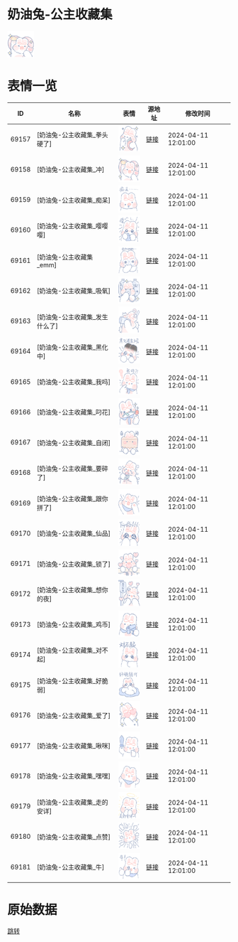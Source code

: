 # 奶油兔-公主收藏集

<img src="./cover.png" height="60" alt="cover" />

# 表情一览

|ID|名称|表情|源地址|修改时间|
|----|----|----|----|----|
|69157|[奶油兔-公主收藏集_拳头硬了]|<img src="./pic/069157_%5B奶油兔-公主收藏集_拳头硬了%5D.png" height="60" alt="拳头硬了"/>|[链接](https://i0.hdslb.com/bfs/garb/22dcf672930ab410172cadd9960a4645f61efb5b.png)|2024-04-11 12:01:00|
|69158|[奶油兔-公主收藏集_冲]|<img src="./pic/069158_%5B奶油兔-公主收藏集_冲%5D.png" height="60" alt="冲"/>|[链接](https://i0.hdslb.com/bfs/garb/427a48acacec044f5d3b21e4086e010e9c4e7c7a.png)|2024-04-11 12:01:00|
|69159|[奶油兔-公主收藏集_痴呆]|<img src="./pic/069159_%5B奶油兔-公主收藏集_痴呆%5D.png" height="60" alt="痴呆"/>|[链接](https://i0.hdslb.com/bfs/garb/e022d6750b97ef29cfe3ace26ade270f3277b91f.png)|2024-04-11 12:01:00|
|69160|[奶油兔-公主收藏集_嘤嘤嘤]|<img src="./pic/069160_%5B奶油兔-公主收藏集_嘤嘤嘤%5D.png" height="60" alt="嘤嘤嘤"/>|[链接](https://i0.hdslb.com/bfs/garb/8042108114acdae4f074dc732f7054c209d03608.png)|2024-04-11 12:01:00|
|69161|[奶油兔-公主收藏集_emm]|<img src="./pic/069161_%5B奶油兔-公主收藏集_emm%5D.png" height="60" alt="emm"/>|[链接](https://i0.hdslb.com/bfs/garb/7dc644870b695ab2dd65c3c237a6b1f1aefd08e4.png)|2024-04-11 12:01:00|
|69162|[奶油兔-公主收藏集_吸氧]|<img src="./pic/069162_%5B奶油兔-公主收藏集_吸氧%5D.png" height="60" alt="吸氧"/>|[链接](https://i0.hdslb.com/bfs/garb/e256d85477cb3df99e36867a679f9d4b4b72dce7.png)|2024-04-11 12:01:00|
|69163|[奶油兔-公主收藏集_发生什么了]|<img src="./pic/069163_%5B奶油兔-公主收藏集_发生什么了%5D.png" height="60" alt="发生什么了"/>|[链接](https://i0.hdslb.com/bfs/garb/0de5fca0940ceef057e21c75fed5f86917b288b8.png)|2024-04-11 12:01:00|
|69164|[奶油兔-公主收藏集_黑化中]|<img src="./pic/069164_%5B奶油兔-公主收藏集_黑化中%5D.png" height="60" alt="黑化中"/>|[链接](https://i0.hdslb.com/bfs/garb/dcd2a022758fd63f383d8156551cd5a841164a28.png)|2024-04-11 12:01:00|
|69165|[奶油兔-公主收藏集_我吗]|<img src="./pic/069165_%5B奶油兔-公主收藏集_我吗%5D.png" height="60" alt="我吗"/>|[链接](https://i0.hdslb.com/bfs/garb/bbcf097309c8187a596fd15d662aa61faddfec99.png)|2024-04-11 12:01:00|
|69166|[奶油兔-公主收藏集_叼花]|<img src="./pic/069166_%5B奶油兔-公主收藏集_叼花%5D.png" height="60" alt="叼花"/>|[链接](https://i0.hdslb.com/bfs/garb/d1013cc7a3a48c4d19812efcb3e701e3c8d73f88.png)|2024-04-11 12:01:00|
|69167|[奶油兔-公主收藏集_自闭]|<img src="./pic/069167_%5B奶油兔-公主收藏集_自闭%5D.png" height="60" alt="自闭"/>|[链接](https://i0.hdslb.com/bfs/garb/bdb51c93a1a2bca6d2a70bac063d9a5bde61406c.png)|2024-04-11 12:01:00|
|69168|[奶油兔-公主收藏集_要碎了]|<img src="./pic/069168_%5B奶油兔-公主收藏集_要碎了%5D.png" height="60" alt="要碎了"/>|[链接](https://i0.hdslb.com/bfs/garb/2009536d6b189a44874dda6501c14d6add4cd6cf.png)|2024-04-11 12:01:00|
|69169|[奶油兔-公主收藏集_跟你拼了]|<img src="./pic/069169_%5B奶油兔-公主收藏集_跟你拼了%5D.png" height="60" alt="跟你拼了"/>|[链接](https://i0.hdslb.com/bfs/garb/4d6d6022f967afc2d1101617f6a8928c7c6953c6.png)|2024-04-11 12:01:00|
|69170|[奶油兔-公主收藏集_仙品]|<img src="./pic/069170_%5B奶油兔-公主收藏集_仙品%5D.png" height="60" alt="仙品"/>|[链接](https://i0.hdslb.com/bfs/garb/af807be9e9747f0e2cd34b11f6a9b2f685b53391.png)|2024-04-11 12:01:00|
|69171|[奶油兔-公主收藏集_锁了]|<img src="./pic/069171_%5B奶油兔-公主收藏集_锁了%5D.png" height="60" alt="锁了"/>|[链接](https://i0.hdslb.com/bfs/garb/9f9e0f61e368004619221c22091e81c929d92815.png)|2024-04-11 12:01:00|
|69172|[奶油兔-公主收藏集_想你的夜]|<img src="./pic/069172_%5B奶油兔-公主收藏集_想你的夜%5D.png" height="60" alt="想你的夜"/>|[链接](https://i0.hdslb.com/bfs/garb/4dbd5b09af909a0df3b59a3024c28fe53f347a64.png)|2024-04-11 12:01:00|
|69173|[奶油兔-公主收藏集_鸡币]|<img src="./pic/069173_%5B奶油兔-公主收藏集_鸡币%5D.png" height="60" alt="鸡币"/>|[链接](https://i0.hdslb.com/bfs/garb/cdb82cc24e672040b6ff6f4193d8c3c5b504de4c.png)|2024-04-11 12:01:00|
|69174|[奶油兔-公主收藏集_对不起]|<img src="./pic/069174_%5B奶油兔-公主收藏集_对不起%5D.png" height="60" alt="对不起"/>|[链接](https://i0.hdslb.com/bfs/garb/683dc2b9e115ed34c0ce0e1690a5eb274e91573f.png)|2024-04-11 12:01:00|
|69175|[奶油兔-公主收藏集_好脆弱]|<img src="./pic/069175_%5B奶油兔-公主收藏集_好脆弱%5D.png" height="60" alt="好脆弱"/>|[链接](https://i0.hdslb.com/bfs/garb/d0ac18a8d4deba7a64c256ceeca509e33cf609d2.png)|2024-04-11 12:01:00|
|69176|[奶油兔-公主收藏集_爱了]|<img src="./pic/069176_%5B奶油兔-公主收藏集_爱了%5D.png" height="60" alt="爱了"/>|[链接](https://i0.hdslb.com/bfs/garb/1004449439815e3d9b04c7f9b8f2f852ad15fe66.png)|2024-04-11 12:01:00|
|69177|[奶油兔-公主收藏集_啾咪]|<img src="./pic/069177_%5B奶油兔-公主收藏集_啾咪%5D.png" height="60" alt="啾咪"/>|[链接](https://i0.hdslb.com/bfs/garb/bc95c99eb30ec134508029205b8ab261d75b964f.png)|2024-04-11 12:01:00|
|69178|[奶油兔-公主收藏集_嘿嘿]|<img src="./pic/069178_%5B奶油兔-公主收藏集_嘿嘿%5D.png" height="60" alt="嘿嘿"/>|[链接](https://i0.hdslb.com/bfs/garb/3c5ad715d6d84364e877688691d0f2a9878a2d4d.png)|2024-04-11 12:01:00|
|69179|[奶油兔-公主收藏集_走的安详]|<img src="./pic/069179_%5B奶油兔-公主收藏集_走的安详%5D.png" height="60" alt="走的安详"/>|[链接](https://i0.hdslb.com/bfs/garb/3201fc603986c47f6d1afb7830e24dd6d4c81ad4.png)|2024-04-11 12:01:00|
|69180|[奶油兔-公主收藏集_点赞]|<img src="./pic/069180_%5B奶油兔-公主收藏集_点赞%5D.png" height="60" alt="点赞"/>|[链接](https://i0.hdslb.com/bfs/garb/8733cc956bc3f58439cb0f7741a9deaa566b50cd.png)|2024-04-11 12:01:00|
|69181|[奶油兔-公主收藏集_牛]|<img src="./pic/069181_%5B奶油兔-公主收藏集_牛%5D.png" height="60" alt="牛"/>|[链接](https://i0.hdslb.com/bfs/garb/cb526198fbe62aabb2c1658153a47a98ae48c0e1.png)|2024-04-11 12:01:00|

# 原始数据

[跳转](./raw.json)

